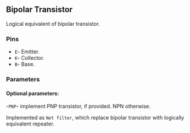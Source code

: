 ## Bipolar Transistor

Logical equivalent of bipolar transistor.

### Pins

- `E`- Emitter.
- `K`- Collector.
- `B`- Base.

### Parameters

#### Optional parameters:

-`PNP`- implement PNP transistor, if provided. NPN otherwise.

Implemented as `Net filter`, which replace bipolar transistor with logically equivalent repeater.  